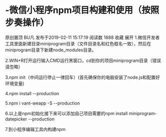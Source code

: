 # -微信小程序npm项目构建和使用（按照步奏操作）
原创置顶 BU凡 发布于2019-02-11 15:17:19 阅读数 1688  收藏
展开
1.微信开发者工具里面新建目录miniprogram目录（文件目录名和红色框名一致），然后在miniprogram目录下新建node_modules目录。

2.WIN+R打开运行输入CMD运行黑窗口，cd到你的项目miniprogram目录（错误请忽略）



3.npm init（中间运行停止一律回车）(首先确保你的电脑安装了node.js和配置好环境变量)

4.npm install --production

5.npm i vant-weapp -S --production

6.以上是npm初始化接下来可以添加自己项目需要的npm install miniprogram-datepicker --production

7.到小程序编辑工具内构建npm

